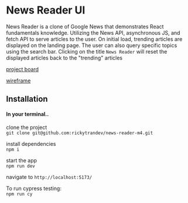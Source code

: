 # News Reader UI

News Reader is a clone of Google News that demonstrates React fundamentals knowledge. Utilizing the News API, asynchronous JS, and fetch API to serve articles to the user. On initial load, trending articles are displayed on the landing page. The user can also query specific topics using the search bar. Clicking on the title `News Reader` will reset the displayed articles back to the "trending" articles  

[project board](https://website-name.com](https://github.com/users/rickytrandev/projects/5)https://github.com/users/rickytrandev/projects/5)

[wireframe](https://www.figma.com/file/plkh2tLqjHYjqRFPLuJzZM/News-Reader?type=design&node-id=0-1&mode=design&t=0gcKFTogdUfbD6U0-0)

## Installation
#### In your terminal..  

clone the project  
`git clone git@github.com:rickytrandev/news-reader-m4.git`

install dependencies  
`npm i`  

start the app  
`npm run dev`  

navigate to `http://localhost:5173/`  

To run cypress testing:  
`npm run cy`
